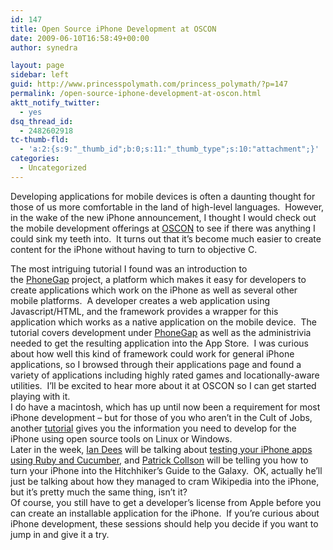 ```yaml
---
id: 147
title: Open Source iPhone Development at OSCON
date: 2009-06-10T16:58:49+00:00
author: synedra

layout: page
sidebar: left
guid: http://www.princesspolymath.com/princess_polymath/?p=147
permalink: /open-source-iphone-development-at-oscon.html
aktt_notify_twitter:
  - yes
dsq_thread_id:
  - 2482602918
tc-thumb-fld:
  - 'a:2:{s:9:"_thumb_id";b:0;s:11:"_thumb_type";s:10:"attachment";}'
categories:
  - Uncategorized
---
```

Developing applications for mobile devices is often a daunting thought for those of us more comfortable in the land of high-level languages. &nbsp;However, in the wake of the new iPhone announcement,&nbsp;I thought I would check out the mobile development offerings at [OSCON](http://en.oreilly.com/oscon2009/) to see if there was anything I could sink my teeth into. &nbsp;It turns out that it&#8217;s become much easier to create content for the iPhone without having to turn to objective C. 

<div>
  <div>
  </div>
  
  <div>
    The most intriguing tutorial I found was an introduction to the&nbsp;<a href="http://en.oreilly.com/oscon2009/public/schedule/detail/8020">PhoneGap</a>&nbsp;project, a platform which makes it easy for developers to create applications which work on the iPhone as well as several other mobile platforms. &nbsp;A developer creates a web application using Javascript/HTML, and the framework provides a wrapper for this application which works as a native application on the mobile device. &nbsp;The tutorial covers development under <a href="http://phonegap.com">PhoneGap</a> as well as the administrivia needed to get the resulting application into the App Store. &nbsp;I was curious about how well this kind of framework could work for general iPhone applications, so I browsed through their applications page and found a variety of applications including highly rated games and locationally-aware utilities. &nbsp;I&#8217;ll be excited to hear more about it at OSCON so I can get started playing with it.
  </div>
  
  <div>
  </div>
  
  <div>
    I do have a macintosh, which has up until now been a requirement for most iPhone development &#8211; but for those of you who aren&#8217;t in the Cult of Jobs, another <a href="http://en.oreilly.com/oscon2009/public/schedule/detail/8314">tutorial</a> gives you the information you need to develop for the iPhone using open source tools on Linux or Windows.
  </div>
  
  <div>
  </div>
  
  <div>
    Later in the week, <a href="http://en.oreilly.com/oscon2009/public/schedule/speaker/2404">Ian Dees</a> will be talking about&nbsp;<a href="http://en.oreilly.com/oscon2009/public/schedule/detail/8073">testing your iPhone apps using Ruby and Cucumber</a>, and <a href="http://en.oreilly.com/oscon2009/public/schedule/speaker/25067">Patrick Collson</a> will be telling you how to turn your iPhone into the Hitchhiker&#8217;s Guide to the Galaxy. &nbsp;OK, actually he&#8217;ll just be talking about how they managed to cram Wikipedia into the iPhone, but it&#8217;s pretty much the same thing, isn&#8217;t it?
  </div>
  
  <div>
  </div>
  
  <div>
    Of course, you still have to get a developer&#8217;s license from Apple before you can create an installable application for the iPhone. &nbsp;If you&#8217;re curious about iPhone development, these sessions should help you decide if you want to jump in and give it a try. &nbsp;
  </div>
</div>